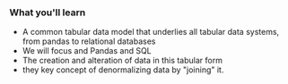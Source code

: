 ### What you'll learn

*   A common tabular data model that underlies all tabular data systems, from pandas to relational databases
*   We will focus and Pandas and SQL
*   The creation and alteration of data in this tabular form
*   they key concept of denormalizing data by "joining" it.